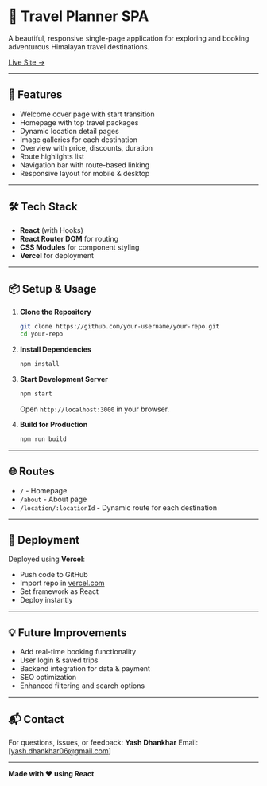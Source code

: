 # 🌄 Travel Planner SPA

A beautiful, responsive single-page application for exploring and booking adventurous Himalayan travel destinations.

[Live Site →](https://travel-planner-tau-tan.vercel.app)

---

## 🚀 Features

* Welcome cover page with start transition
* Homepage with top travel packages
* Dynamic location detail pages
* Image galleries for each destination
* Overview with price, discounts, duration
* Route highlights list
* Navigation bar with route-based linking
* Responsive layout for mobile & desktop

---

## 🛠️ Tech Stack

* **React** (with Hooks)
* **React Router DOM** for routing
* **CSS Modules** for component styling
* **Vercel** for deployment

---

## 📦 Setup & Usage

1. **Clone the Repository**

   ```bash
   git clone https://github.com/your-username/your-repo.git
   cd your-repo
   ```

2. **Install Dependencies**

   ```bash
   npm install
   ```

3. **Start Development Server**

   ```bash
   npm start
   ```

   Open `http://localhost:3000` in your browser.

4. **Build for Production**

   ```bash
   npm run build
   ```

---

## 🌐 Routes

* `/` - Homepage
* `/about` - About page
* `/location/:locationId` - Dynamic route for each destination

---

## 📌 Deployment

Deployed using **Vercel**:

* Push code to GitHub
* Import repo in [vercel.com](https://vercel.com)
* Set framework as React
* Deploy instantly

---

## 💡 Future Improvements

* Add real-time booking functionality
* User login & saved trips
* Backend integration for data & payment
* SEO optimization
* Enhanced filtering and search options

---

## 📬 Contact

For questions, issues, or feedback:
**Yash Dhankhar**
Email: \[[yash.dhankhar06@gmail.com](mailto:yash.dhankhar06@gmail.com)]

---

**Made with ❤️ using React**
